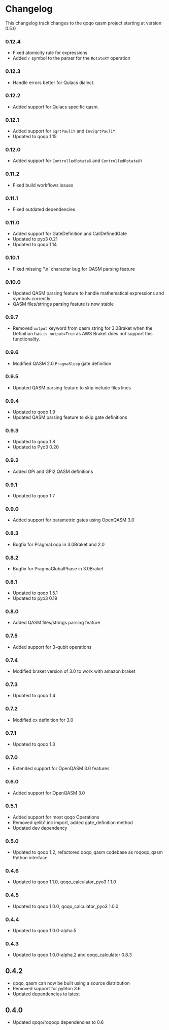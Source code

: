 # Changelog

This changelog track changes to the qoqo qasm project starting at version 0.5.0

### 0.12.4

* Fixed atomicity rule for expressions
* Added `r` symbol to the parser for the `RotateXY` operation

### 0.12.3

* Handle errors better for Qulacs dialect.

### 0.12.2

* Added support for Qulacs specific qasm.

### 0.12.1

* Added support for `SqrtPauliY` and `InvSqrtPauliY`
* Updated to qoqo 1.15

### 0.12.0

* Added support for `ControlledRotateX` and `ControlledRotateXY`

### 0.11.2

* Fixed build workflows issues

### 0.11.1

* Fixed outdated dependencies

### 0.11.0

* Added support for GateDefinition and CallDefinedGate
* Updated to pyo3 0.21
* Updated to qoqo 1.14

### 0.10.1

* Fixed missing '\n' character bug for QASM parsing feature

### 0.10.0

* Updated QASM parsing feature to handle mathematical expressions and symbols correctly
* QASM files/strings parsing feature is now stable

### 0.9.7

* Removed `output` keyword from qasm string for 3.0Braket when the Definition has
`is_output=True` as AWS Braket does not support this functionality.

### 0.9.6

* Modified QASM 2.0 `PragmaSleep` gate definition

### 0.9.5

* Updated QASM parsing feature to skip include files lines

### 0.9.4

* Updated to qoqo 1.9
* Updated QASM parsing feature to skip gate definitions

### 0.9.3

* Updated to qoqo 1.8
* Updated to Pyo3 0.20

### 0.9.2

* Added GPi and GPi2 QASM definitions

### 0.9.1

* Updated to qoqo 1.7

### 0.9.0

* Added support for parametric gates using OpenQASM 3.0

### 0.8.3

* Bugfix for PragmaLoop in 3.0Braket and 2.0

### 0.8.2

* Bugfix for PragmaGlobalPhase in 3.0Braket

### 0.8.1

* Updated to qoqo 1.5.1
* Updated to pyo3 0.19

### 0.8.0

* Added QASM files/strings parsing feature

### 0.7.5

* Added support for 3-qubit operations

### 0.7.4

* Modified braket version of 3.0 to work with amazon braket

### 0.7.3

* Updated to qoqo 1.4

### 0.7.2

* Modified cx definition for 3.0

### 0.7.1

* Updated to qoqo 1.3

### 0.7.0

* Extended support for OpenQASM 3.0 features

### 0.6.0

* Added support for OpenQASM 3.0

### 0.5.1

* Added support for most qoqo Operations
* Removed qelib1.inc import, added gate_definition method
* Updated dev dependency

### 0.5.0

* Updated to qoqo 1.2, refactored qoqo_qasm codebase as roqoqo_qasm Python interface

### 0.4.6

* Updated to qoqo 1.1.0, qoqo_calculator_pyo3 1.1.0

### 0.4.5

* Updated to qoqo 1.0.0, qoqo_calculator_pyo3 1.0.0

### 0.4.4

* Updated to qoqo 1.0.0-alpha.5

### 0.4.3

* Updated to qoqo 1.0.0-alpha.2 and qoqo_calculator 0.8.3

## 0.4.2

* qoqo_qasm can now be built using a source distribution
* Removed support for pyhton 3.6
* Updated dependencies to latest

## 0.4.0

* Updated qoqo/roqoqo dependencies to 0.6
